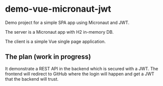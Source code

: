 # demo-vue-micronaut-jwt

Demo project for a simple SPA app using Micronaut and JWT.

The server is a Micronaut app with H2 in-memory DB.

The client is a simple Vue single page application.

## The plan (work in progress)
It demonstrate a REST API in the backend which is secured with a JWT.
The frontend will redirect to GitHub where the login will happen and get a JWT that the backend will trust.
